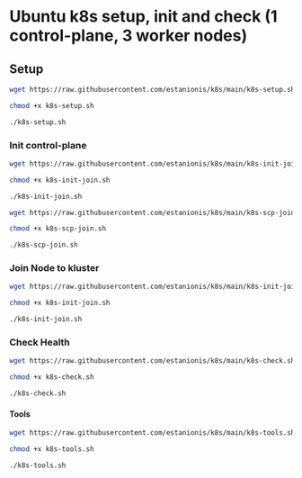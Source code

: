 # Ubuntu k8s setup, init and check (1 control-plane, 3 worker nodes)
## Setup
```sh
wget https://raw.githubusercontent.com/estanionis/k8s/main/k8s-setup.sh

chmod +x k8s-setup.sh

./k8s-setup.sh
```
### Init control-plane
```sh
wget https://raw.githubusercontent.com/estanionis/k8s/main/k8s-init-join.sh

chmod +x k8s-init-join.sh

./k8s-init-join.sh
```

```sh
wget https://raw.githubusercontent.com/estanionis/k8s/main/k8s-scp-join.sh

chmod +x k8s-scp-join.sh

./k8s-scp-join.sh
```

### Join Node to kluster
```sh
wget https://raw.githubusercontent.com/estanionis/k8s/main/k8s-init-join.sh

chmod +x k8s-init-join.sh

./k8s-init-join.sh
```

### Check Health
```sh
wget https://raw.githubusercontent.com/estanionis/k8s/main/k8s-check.sh

chmod +x k8s-check.sh

./k8s-check.sh
```

#### Tools
```sh
wget https://raw.githubusercontent.com/estanionis/k8s/main/k8s-tools.sh

chmod +x k8s-tools.sh

./k8s-tools.sh
```
